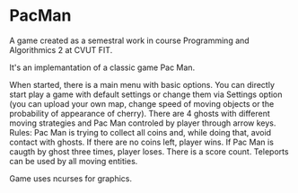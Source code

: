 # PacMan

A game created as a semestral work in course Programming and Algorithmics 2 at CVUT FIT.

It's an implemantation of a classic game Pac Man.

When started, there is a main menu with basic options. You can directly start play a game with default settings or change them via Settings option (you can upload your own map, change speed of moving objects or the probability of appearance of cherry).
There are 4 ghosts with different moving strategies and Pac Man controled by player through arrow keys.
Rules: Pac Man is trying to collect all coins and, while doing that, avoid contact with ghosts. If there are no coins left, player wins. If Pac Man is caugth by ghost three times, player loses. There is a score count. Teleports can be used by all moving entities.

Game uses ncurses for graphics.
